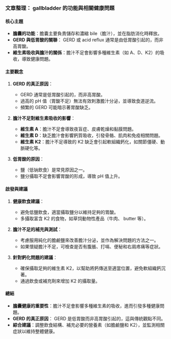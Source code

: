 ### 文章整理： gallbladder 的功能與相關健康問題

#### 核心主題
- **膽囊的功能**：膽囊主要負責儲存和濃縮 bile（膽汁），並在脂肪消化時釋放。
- **GERD 與低胃酸的關聯**： GERD 或 acid reflux 通常是由低胃酸引起的，而非高胃酸。
- **維生素吸收與膽汁的關係**：膽汁不足會影響多種維生素（如 A、D、K2）的吸收，導致健康問題。

#### 主要觀念
1. **GERD 的真正原因**：
   - GERD 通常是低胃酸引起的，而非高胃酸。
   - 過高的 pH 值（胃酸不足）無法有效刺激膽汁分泌，並導致食道逆流。
   - 頻繁的 GERD 可能暗示著胃酸缺乏。

2. **膽汁不足對維生素吸收的影響**：
   - **維生素 A**：膽汁不足會導致夜盲症、皮膚乾燥和黏膜問題。
   - **維生素 D**：缺乏膽汁會影響鈣質吸收，引發骨骼、肌肉和免疫相關問題。
   - **維生素 K2**：膽汁不足導致的 K2 缺乏會引起軟組織鈣化，如關節僵硬、動脈硬化等。

3. **低胃酸的原因**：
   - 鹽（低钠飲食）是常見原因之一。
   - 鹽分攝取不足會影響胃酸的形成，導致 pH 值上升。

#### 啟發與建議
1. **健康飲食建議**：
   - 避免低鹽飲食，適當攝取鹽分以維持足夠的胃酸。
   - 多攝取富含 K2 的食物，如草饲動物性產品（牛肉、 butter 等）。

2. **膽汁不足的補充與測試**：
   - 考慮服用純化的膽鹼鹽來改善膽汁分泌，並作為解決問題的方法之一。
   - 如果懷疑膽汁不足，可檢查是否有腹脹、打嗝、便秘和右肩疼痛等症狀。

3. **針對鈣化問題的建議**：
   - 確保攝取足夠的維生素 K2，以幫助將鈣傳送至適當位置，避免軟組織鈣沉著。
   - 通過飲食或補充劑來增加 K2 的攝取量。

#### 總結
- **膽囊健康的重要性**：膽汁不足會影響多種維生素的吸收，進而引發多種健康問題。
- **GERD 的真正原因**： GERD 是低胃酸而非高胃酸引起的，這與傳統觀點不同。
- **綜合建議**：調整飲食結構、補充必要的營養素（如膽鹼鹽和 K2），並監測相關症狀以維持整體健康。